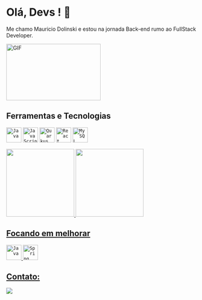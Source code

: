 
# Olá, Devs ! 👋

Me chamo Mauricio Dolinski e estou na jornada Back-end rumo ao FullStack Developer.

<img align-text="center" alt="GIF" src="https://github.com/abhisheknaiidu/abhisheknaiidu/blob/master/code.gif?raw=true" width="250" height="150" />





## Ferramentas e Tecnologias

<code><img loading="lazy" src="https://cdn.jsdelivr.net/gh/devicons/devicon/icons/java/java-original.svg" width="40" height="40" title="Java"/></code>
<code><img loading="lazy" src="https://cdn.jsdelivr.net/gh/devicons/devicon/icons/javascript/javascript-plain.svg" width="40" height="40" title="JavaScript"/></code>
<code><img loading="lazy" src="https://www.svgrepo.com/download/354245/quarkus-icon.svg" width="40" height="40" title="Quarkus"/></code>
<code><img loading="lazy" src="https://www.svgrepo.com/download/354259/react.svg" width="40" height="40" title="React"/></code>
<code><img loading="lazy" src="https://cdn.jsdelivr.net/gh/devicons/devicon/icons/mysql/mysql-original.svg" width="40" height="40" title="MySQL"/></code>
    

<a href="https://github.com/Mauricio-Dolinski">
<img loading="lazy" height="180em" src="https://github-readme-stats.vercel.app/api/top-langs/?username=Mauricio-Dolinski&layout=compact&langs_count=6&theme=dracula&locale=pt-br"/>
<img loading="lazy" height="180em" src="https://github-readme-stats.vercel.app/api?username=Mauricio-Dolinski&include_all_commits=true&theme=dracula&rank_icon=github&locale=pt-br"/>
          
## Focando em melhorar

<code><img loading="lazy" src="https://cdn.jsdelivr.net/gh/devicons/devicon/icons/java/java-original.svg" width="40" height="40" title="Java"/></code> 
<code><img loading="lazy" src="https://www.svgrepo.com/download/354380/spring-icon.svg" width="40" height="40" title="Spring"/></code> 


## Contato:

<div>
<a href="https://www.linkedin.com/in/mauricio-da-mota-porelli-dolinski-147971181/" target="_blank"><img loading="lazy" src="https://img.shields.io/badge/-LinkedIn-%230077B5?style=for-the-badge&logo=linkedin&logoColor=white" target="_blank"></a>   
</div>

<div>

</div>
